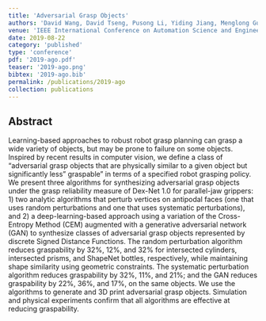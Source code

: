 ```yaml
---
title: 'Adversarial Grasp Objects'
authors: 'David Wang, David Tseng, Pusong Li, Yiding Jiang, Menglong Guo, **Michael Danielczuk**, Jeffrey Mahler, Jeffrey Ichnowski, Ken Goldberg'
venue: 'IEEE International Conference on Automation Science and Engineering (CASE)'
date: 2019-08-22
category: 'published'
type: 'conference'
pdf: '2019-ago.pdf'
teaser: '2019-ago.png'
bibtex: '2019-ago.bib'
permalink: /publications/2019-ago
collection: publications
---
```


Abstract
-------
Learning-based approaches to robust robot grasp planning can grasp a wide variety of objects, but may be prone to failure on some objects. Inspired by recent results in computer vision, we define a class of “adversarial grasp objects that are physically similar to a given object but significantly less” graspable” in terms of a specified robot grasping policy. We present three algorithms for synthesizing adversarial grasp objects under the grasp reliability measure of Dex-Net 1.0 for parallel-jaw grippers: 1) two analytic algorithms that perturb vertices on antipodal faces (one that uses random perturbations and one that uses systematic perturbations), and 2) a deep-learning-based approach using a variation of the Cross-Entropy Method (CEM) augmented with a generative adversarial network (GAN) to synthesize classes of adversarial grasp objects represented by discrete Signed Distance Functions. The random perturbation algorithm reduces graspability by 32%, 12%, and 32% for intersected cylinders, intersected prisms, and ShapeNet bottles, respectively, while maintaining shape similarity using geometric constraints. The systematic perturbation algorithm reduces graspability by 32%, 11%, and 21%; and the GAN reduces graspability by 22%, 36%, and 17%, on the same objects. We use the algorithms to generate and 3D print adversarial grasp objects. Simulation and physical experiments confirm that all algorithms are effective at reducing graspability.
